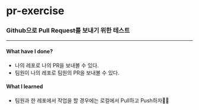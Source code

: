 # pr-exercise
### Github으로 Pull Request를 보내기 위한 테스트
***
#### What have I done?
- 나의 레포로 나의 PR을 보내볼 수 있다.
- 팀원이 나의 레포로 팀원의 PR을 보내볼 수 있다.

#### What I learned
- 팀원과 한 레포에서 작업을 할 경우에는 로컬에서 Pull하고 Push하자👍🏻
